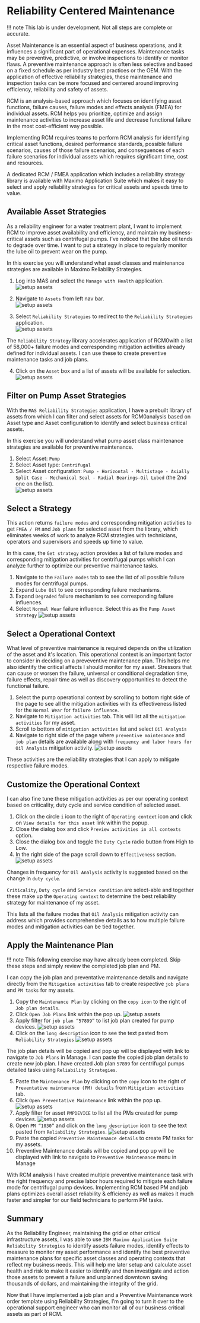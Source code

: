 # Reliability Centered Maintenance

!!! note
    This lab is under development.  Not all steps are complete or accurate.

Asset Maintenance is an essential aspect of business operations, and it influences a significant part of operational expenses. Maintenance tasks may be preventive, predictive, or involve inspections to identify or monitor flaws.  A preventive maintenance approach is often less selective and based on a fixed schedule as per industry best practices or the OEM.  With the application of effective reliability strategies, these maintenance and inspection tasks can be more focused and centered around improving efficiency, reliability and safety of assets.

RCM is an analysis-based approach which focuses on identifying asset functions, failure causes, failure modes and effects analysis (FMEA) for individual assets.  RCM helps you prioritize, optimize and assign maintenance activities to increase asset life and decrease functional failure in the most cost-efficient way possible.

Implementing RCM requires teams to perform RCM analysis for identifying critical asset functions, desired performance standards, possible failure scenarios, causes of those failure scenarios, and consequences of each failure scenarios for individual assets which requires significant time, cost and resources. 

A dedicated RCM / FMEA application which includes a reliability strategy library is available with Maximo Application Suite which makes it easy to select and apply reliability strategies for critical assets and speeds time to value.

## Available Asset Strategies

As a reliability engineer for a water treatment plant, I want to implement RCM to improve asset availability and efficiency, and maintain my business-critical assets such as centrifugal pumps.  I’ve noticed that the lube oil tends to degrade over time.  I want to put a strategy in place to regularly monitor the lube oil to prevent wear on the pump.

In this exercise you will understand what asset classes and maintenance strategies are available in Maximo Reliability Strategies.
 
1.	Log into MAS and select the `Manage with Health` application.
![setup assets](img/RCM01.png)<br/>

2. Navigate to `Assets` from left nav bar.<br/>
![setup assets](img/RCM02.png)

3. Select `Reliability Strategies` to redirect to the `Reliability Strategies` application.<br/>
![setup assets](img/RCM03.png)

The `Reliability Strategy` library accelerates application of RCM0with a list of 58,000+ failure modes and corresponding mitigation activities already defined for individual assets.  I can use these to create preventive maintenance tasks and job plans.<br/>
 
4. Click on the `Asset` box and a list of assets will be available for selection.<br/>
![setup assets](img/RCM04.png)

## Filter on Pump Asset Strategies

With the `MAS Reliability Strategies` application, I have a prebuilt library of assets from which I can filter and select assets for RCM0analysis based on Asset type and Asset configuration to identify and select business critical assets.

In this exercise you will understand what pump asset class maintenance strategies are available for preventive maintenance.

1. Select Asset:  `Pump`
2. Select Asset type:  `Centrifugal`
3. Select Asset configuration:  `Pump - Horizontal - Multistage - Axially Split Case - Mechanical Seal - Radial Bearings-Oil Lubed` (the 2nd one on the list).<br/>
![setup assets](img/RCM05.png)

## Select a Strategy

This action returns `failure modes` and corresponding mitigation activities to get `FMEA / PM` and `Job plans` for selected asset from the library, which eliminates weeks of work to analyze RCM strategies with technicians, operators and supervisors and speeds up time to value.

In this case, the `Get strategy` action provides a list of failure modes and corresponding mitigation activities for centrifugal pumps which I can analyze further to optimize our preventive maintenance tasks.

1. Navigate to the `Failure modes` tab to see the list of all possible failure modes for centrifugal pumps.
2. Expand `Lube Oil` to see corresponding failure mechanisms.
3. Expand `Degraded` failure mechanism to see corresponding failure influences.
4. Select `Normal Wear` failure influence. Select this as the `Pump Asset Strategy`
![setup assets](img/RCM06.png)

## Select a Operational Context

What level of preventive maintenance is required depends on the utilization of the asset and it's location.  This operational context is an important factor to consider in deciding on a preveventive maintenance plan.  This helps me also identify the critical affects I should monitor for my asset. Stressors that can cause or worsen the failure, universal or conditional degradation time, failure effects, repair time as well as discovery opportunities to detect the functional failure.

1. Select the pump operational context by scrolling to bottom right side of the page to see all the mitigation activities with its effectiveness listed for the `Normal Wear` for `failure influence`.
2. Navigate to `Mitigation activities` tab. This will list all the `mitigation activities` for my asset.
3. Scroll to bottom of `mitigation activities` list and select `Oil Analysis`
4. Navigate to right side of the page where `preventive maintenance` and `job plan` details are available along with `frequency and labor hours for Oil Analysis` mitigation activity.
![setup assets](img/RCM07.png)

These activities are the reliability strategies that I can apply to mitigate respective failure modes.

## Customize the Operational Context
I can also fine tune these mitigation activities as per our operating context based on criticality, duty cycle and service condition of selected asset.

1. Click on the circle `i` icon to the right of `Operating context` icon and click on `View details for this asset` link within the popup.
2. Close the dialog box and click `Preview activities in all contexts` option.
3. Close the dialog box and toggle the `Duty Cycle` radio button from High to Low.
4. In the right side of the page scroll down to `Effectiveness` section.
![setup assets](img/RCM08.png)

Changes in frequency for `Oil Analysis` activity is suggested based on the change in `duty cycle`.

`Criticality`, `Duty cycle` and `Service condition` are select-able and together these make up the `Operating context` to determine the best reliability strategy for maintenance of my asset.

This lists all the failure modes that `Oil Analysis` mitigation activity can address which provides comprehensive details as to how multiple failure modes and mitigation activities can be tied together.

## Apply the Maintenance Plan

!!! note
    This following exercise may have already been completed. Skip these steps and simply review the completed job plan and PM. 

I can copy the job plan and preventative maintenance details and navigate directly from the `Mitigation activities` tab to create respective `job plans` and `PM tasks` for my assets.

1. Copy the `Maintenance Plan` by clicking on the `copy icon` to the right of `Job plan details`.
2. Click `Open Job Plans` link within the pop up.
![setup assets](img/RCM09.png)
3. Apply filter for `job plan “57899”` to list job plan created for pump devices.
![setup assets](img/RCM10.png)
4. Click on the `long description` icon to see the text pasted from `Reliability Strategies`
![setup assets](img/RCM11.png)


The job plan details will be copied and pop up will be displayed with link to navigate to `Job Plans` in Manage. I can paste the copied job plan details to create new job plan. I have created Job plan `57899` for centrifugal pumps detailed tasks using `Reliability Strategies`.

5. Paste the `Maintenance Plan` by clicking on the `copy` icon to the right of `Preventative maintenance (PM) details` from `Mitigation activities` tab.
6. Click `Open Preventative Maintenance` link within the pop up.
![setup assets](img/RCM12.png)
7. Apply filter for asset `PMPDEVICE` to list all the PMs created for pump devices.
![setup assets](img/RCM13.png)
8. Open `PM “1030”` and click on the `long description` icon to see the text pasted from `Reliability Strategies`.
![setup assets](img/RCM14.png)
9. Paste the copied `Preventive Maintenance details` to create PM tasks for my assets.
10. Preventive Maintenance details will be copied and pop up will be displayed with link to navigate to `Preventive Maintenance` menu in Manage

With RCM analysis I have created multiple preventive maintenance task with the right frequency and precise labor hours required to mitigate each failure mode for centrifugal pump devices. Implementing RCM based PM and job plans optimizes overall asset reliability & efficiency as well as makes it much faster and simpler for our field technicians to perform PM tasks.


## Summary
<a name="summary"></a>

As the Reliability Engineer, maintaining the grid or other critical infrastructure assets, I was able to use `IBM Maximo Application Suite Reliability Strategies` to identify assets failure modes, identify effects to measure to monitor my asset performance and identify the best preventive maintenance plans for specific asset classes and operating contexts that reflect my business needs. This will help me later setup and calculate asset health and risk to make it easier to identify and then investigate and action those assets to prevent a failure and unplanned downtown saving thousands of dollars, and maintaining the integrity of the grid.

Now that I have implemented a job plan and a Preventive Maintenance work order template using Reliability Strategies, I’m going to turn it over to the operational support engineer who can monitor all of our business critical assets as part of RCM.